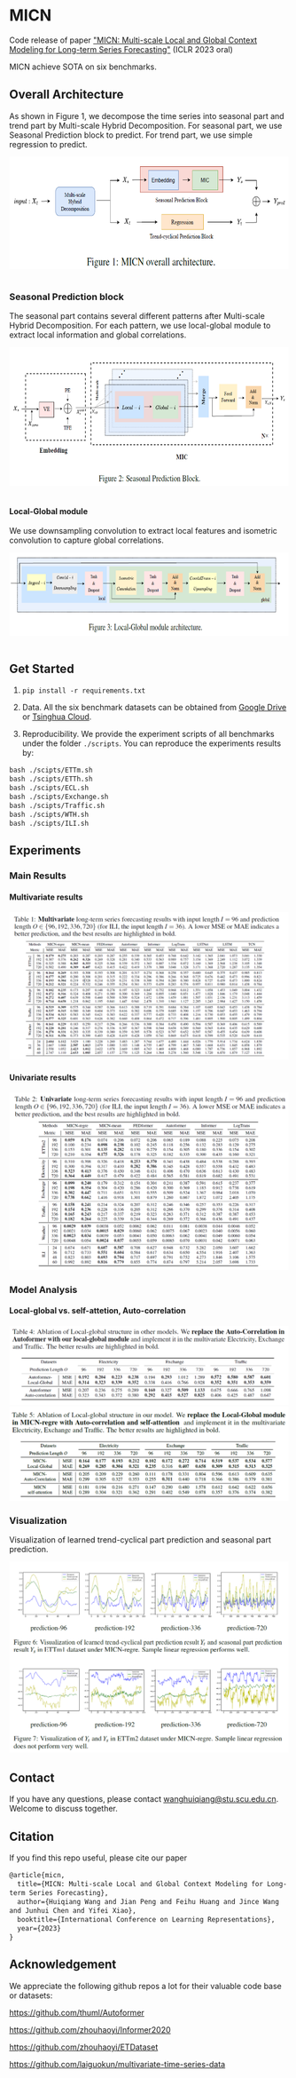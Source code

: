 # MICN
Code release of paper ["MICN: Multi-scale Local and Global Context Modeling for Long-term Series Forecasting"](https://openreview.net/pdf?id=zt53IDUR1U) (ICLR 2023 oral)

MICN achieve SOTA on six benchmarks.

##  Overall Architecture
As shown in Figure 1, we decompose the time series into seasonal part and trend part by Multi-scale Hybrid Decomposition. For seasonal part, we use Seasonal Prediction block to predict. For trend part, we use simple regression to predict. 
<p align="center">
<img src=".\img\overall.png" height = "202" alt="" align=center />
<br><br>
</p>


### Seasonal Prediction block
The seasonal part contains several different patterns after Multi-scale Hybrid Decomposition. For each pattern, we use local-global module to extract local information and global correlations. 
<p align="center">
<img src=".\img\seasonal.png" height = "250" alt="" align=center />
<br><br>
</p>


#### Local-Global module
We use downsampling convolution to extract local features and isometric convolution to capture global correlations. 
<p align="center">
<img src=".\img\local-global.png" height = "150" alt="" align=center />
<br><br>
</p>

## Get Started

1. `pip install -r requirements.txt`

2. Data. All the six benchmark datasets can be obtained from [Google Drive](https://drive.google.com/file/d/1CC4ZrUD4EKncndzgy5PSTzOPSqcuyqqj/view?usp=sharing) or [Tsinghua Cloud](https://cloud.tsinghua.edu.cn/f/b8f4a78a39874ac9893e/?dl=1).

3. Reproducibility. We provide the experiment scripts of all benchmarks under the folder `./scripts`. You can reproduce the experiments results by:

```
bash ./scipts/ETTm.sh
bash ./scipts/ETTh.sh
bash ./scipts/ECL.sh
bash ./scipts/Exchange.sh
bash ./scipts/Traffic.sh
bash ./scipts/WTH.sh
bash ./scipts/ILI.sh
```

## Experiments
### Main Results
#### Multivariate results
![arch](./img/multi_results.png)

#### Univariate results
![arch](./img/uni_results.png)

### Model Analysis
#### Local-global vs. self-attetion, Auto-correlation

![arch](./img/local-global-analysis1.png)
![arch](./img/local-global-analysis2.png)

### Visualization
Visualization of learned trend-cyclical part prediction and seasonal part prediction.

![arch](./img/visualization.png)


## Contact
If you have any questions, please contact wanghuiqiang@stu.scu.edu.cn. Welcome to discuss together.

## Citation
If you find this repo useful, please cite our paper
```
@article{micn,
  title={MICN: Multi-scale Local and Global Context Modeling for Long-term Series Forecasting},
  author={Huiqiang Wang and Jian Peng and Feihu Huang and Jince Wang and Junhui Chen and Yifei Xiao},
  booktitle={International Conference on Learning Representations},
  year={2023}
}
```


## Acknowledgement

We appreciate the following github repos a lot for their valuable code base or datasets:

https://github.com/thuml/Autoformer

https://github.com/zhouhaoyi/Informer2020

https://github.com/zhouhaoyi/ETDataset

https://github.com/laiguokun/multivariate-time-series-data

